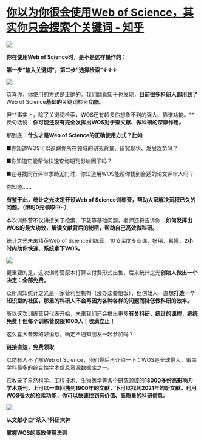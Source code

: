 # [你以为你很会使用Web of Science，其实你只会搜索个关键词 - 知乎](https://zhuanlan.zhihu.com/p/453529303)

![](https://pic4.zhimg.com/v2-41eeac556ed62f36b3f3edc8ba1e9a47_b.gif)

**你在使用Web of Science时，是不是这样操作的：**

**第一步“输入关键词”，第二步“选择检索”↓↓↓**

![](https://pic1.zhimg.com/v2-ed0a9390348c191c087a7263b5f2c198_b.jpg)

恭喜你，你使用的方式是正确的。我们翻看知乎也发现，**目前很多科研人都用到了**Web of Science**基础的**关键词检索**功能**。

但**事实上，除了关键词检索，WOS还有超多你想象不到的强大、靠谱功能。**换句话说：**你可能还没有完全发挥出WOS对于查文献、做科研的深厚作用。**

那到底：**什么才是Web of Science的正确使用方式？比如**

■你知道WOS可以追踪你所在领域的研究背景、研究现状、发展趋势吗？

■你知道它能帮你快速查询期刊影响因子吗？

■在寻找同行评审求助无门时，你知道用WOS能帮你找到合适的论文评审人吗？

你知道......

  
**有鉴于此，统计之光决定开设Web of Science训练营，帮助大家解决沉积已久的问题。（限时0元领取中~）**

本次训练营不仅讲授关于检索、下载等基础问题，老师还将告诉你：**如何发挥出WOS的最大功效，解读文献背后的秘密，帮助自己高效做科研。**

统计之光未来精英Web of Science训练营，10节深度专业课，好用、易懂，**2小时内助你快速、系统拿下WOS。**

![](https://pic4.zhimg.com/v2-6491cfc3e9cbb02a4dc461f4a06949e7_b.jpg)

更重要的是，这次训练营原本打算以付费形式出售，后来统计之光**创始人做出一个决定：全部免费。**

众所周知统计之光是一家营利型机构（没办法要恰饭），但创始人一直想**打造一个知识型的社区，那里的科研人不会再因为各种各样的问题而降低做科研的效率。**

所以这次训练营只代表开始，未来我们还会推出更多**有关科研、统计的课程，统统免费！但每个训练营仅限1000人！收满立止！**

这么喜大普奔的好消息，确定不通知朋友一起参加吗？

**链接直达，免费领取**

以防有人不了解Web of Science，我们最后再介绍一下：WOS是全球最大、覆盖学科最多的综合性学术信息资源数据库之一。

它收录了自然科学、工程技术、生物医学等各个研究领域的**18000多份高影响力学术期刊，**上可以一直回溯到1900年的文献，下可以找到2021年的新文献。利用WOS强大的检索功能，你可以快速找到**有价值、高质量的科研信息。**

![](https://pic2.zhimg.com/v2-471944dbee9678ac013977b75a2e7ff5_b.jpg)

**从文献小白“杀入”科研大神**

**掌握WOS的高效使用法则**

